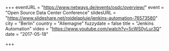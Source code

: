+++
eventURL = "https://www.netways.de/events/osdc/overview/"
event = "Open Source Data Center Conference"
slidesURL = "https://www.slideshare.net/roidelapluie/jenkins-automation-76573580"
city = "Berlin"
country = "Allemagne"
fuzzydate = false
title = "Jenkins Automation"
video = "https://www.youtube.com/watch?v=5cWS0yLur3Q"
date = "2017-05-18"

+++

